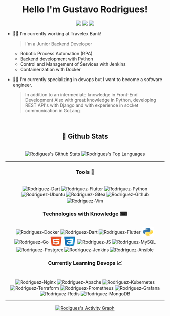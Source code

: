 <h1 align="center">
  Hello I'm Gustavo Rodrigues!
</h1>

<p align="center">   
  <a href="mailto:gustavorodrigueslima2004@gmail.com" target="_blank"><img src="https://img.shields.io/badge/-Email-0D1117?style=for-the-badge&logo=gmail&logoColor=00B9EC"></a>
  <a href="https://www.linkedin.com/in/gustavo-rodrigues-86289a210/" target="_blank"><img src="https://img.shields.io/badge/-LinkedIn-0D1117?style=for-the-badge&logo=linkedin&logoColor=00B9EC"></a> 
  <a href="https://www.instagram.com/offrodriguezzz" target="_blank"><img src="https://img.shields.io/badge/-Instagram-0D1117?style=for-the-badge&logo=instagram&logoColor=00B9EC"></a>
</p>
  

- 👨‍💻 I'm currently working at Travelex Bank!
  > I'm a Junior Backend Developer
  - Robotic Process Automation (RPA)
  - Backend development with Python
  - Control and Management of Services with Jenkins
  - Containerization with Docker
  
- ✍🏻 I'm currently specializing in devops but I want to become a software engineer.
  > In addition to an intermediate knowledge in Front-End Development
  > Also with great knowledge in Python, developing REST API's with Django and with experience in socket communication in GoLang
 <br>
 

<h2 align="center">📃 Github Stats</h2>

<br/>

<div>
  
  <div align="center">
    <img alt="Rodigues's Github Stats" src="https://github-readme-stats.vercel.app/api?username=gurodrigues-dev&show_icons=true&include_all_commits=true&count_private=true&theme=react&hide_border=true&bg_color=0D1117&title_color=00B9EC&icon_color=00B9EC" height="180"/>
    <img alt="Rodrigues's Top Languages" src="https://github-readme-stats.vercel.app/api/top-langs/?username=gurodrigues-dev&langs_count=10&layout=compact&theme=react&hide_border=true&bg_color=0D1117&title_color=00B9EC&icon_color=00B9EC" height="180"/>
    <br/>
  </div>

<hr/>

<div align="center">

 ### Tools 🔧

  <div style="display: inline_block"><br>

  
  <img align="center" alt="Rodriguez-Dart" height="30" width="40" src="https://cdn.jsdelivr.net/gh/devicons/devicon/icons/vscode/vscode-original.svg">
  <img align="center" alt="Rodriguez-Flutter" height="30" width="40" src="https://cdn.jsdelivr.net/gh/devicons/devicon/icons/pycharm/pycharm-original.svg">
  <img align="center" alt="Rodriguez-Python" height="30" width="40" src="https://cdn.jsdelivr.net/gh/devicons/devicon/icons/linux/linux-original.svg">
  <img align="center" alt="Rodriguez-Ubuntu" height="30" width="40" src="https://cdn.jsdelivr.net/gh/devicons/devicon/icons/ubuntu/ubuntu-plain.svg">
  <img align="center" alt="Rodriguez-Gitea" height="30" width="40" src="https://cdn.jsdelivr.net/gh/devicons/devicon/icons/git/git-original.svg">
  <img align="center" alt="Rodriguez-Github" height="30" width="40" src="https://cdn.jsdelivr.net/gh/devicons/devicon/icons/github/github-original.svg">
  <img align="center" alt="Rodriguez-Vim" height="30" width="40" src="https://cdn.jsdelivr.net/gh/devicons/devicon/icons/vim/vim-original.svg">
 
### Technologies with Knowledge ⌨

<div>
  <div style="display: inline_block"><br>
  <img align="center" alt="Rodriguez-Docker" height="30" width="40" src="https://cdn.jsdelivr.net/gh/devicons/devicon/icons/docker/docker-original-wordmark.svg">
  <img align="center" alt="Rodriguez-Dart" height="30" width="40" src="https://cdn.jsdelivr.net/gh/devicons/devicon/icons/dart/dart-plain.svg">
  <img align="center" alt="Rodriguez-Flutter" height="30" width="40" src="https://cdn.jsdelivr.net/gh/devicons/devicon/icons/flutter/flutter-original.svg">
  <img align="center" alt="Rodriguez-Python" height="30" width="40" src="https://raw.githubusercontent.com/devicons/devicon/master/icons/python/python-original.svg">
  <img align="center" alt="Rodriguez-Go" height="30" width="40" src="https://cdn.jsdelivr.net/gh/devicons/devicon/icons/go/go-original-wordmark.svg">
  <img align="center" alt="Rodriguez-HTML" height="30" width="40" src="https://raw.githubusercontent.com/devicons/devicon/master/icons/html5/html5-original.svg">
  <img align="center" alt="Rodriguez-CSS" height="30" width="40" src="https://raw.githubusercontent.com/devicons/devicon/master/icons/css3/css3-original.svg">
  <img align="center" alt="Rodriguez-JS" height="30" width="40" src="https://cdn.jsdelivr.net/gh/devicons/devicon/icons/javascript/javascript-original.svg">
  <img align="center" alt="Rodriguez-MySQL" height="30" width="40" src="https://cdn.jsdelivr.net/gh/devicons/devicon/icons/mysql/mysql-original.svg">
  <img align="center" alt="Rodriguez-Postgree" height="30" width="40" src="https://cdn.jsdelivr.net/gh/devicons/devicon/icons/postgresql/postgresql-original.svg">
  <img align="center" alt="Rodriguez-Jenkins" height="30" width="40" src="https://cdn.jsdelivr.net/gh/devicons/devicon/icons/jenkins/jenkins-original.svg">
  <img align="center" alt="Rodriguez-Ansible" height="30" width="40" src="https://cdn.jsdelivr.net/gh/devicons/devicon/icons/ansible/ansible-original.svg">
  
 ### Currently Learning Devops 📈
 
<div>
  <div style="display: inline_block"><br>
  <img align="center" alt="Rodriguez-Nginx" height="30" width="40" src="https://cdn.jsdelivr.net/gh/devicons/devicon/icons/nginx/nginx-original.svg">
  <img align="center" alt="Rodriguez-Apache" height="30" width="40" src="https://cdn.jsdelivr.net/gh/devicons/devicon/icons/apache/apache-original.svg">
  <img align="center" alt="Rodriguez-Kubernetes" height="30" width="40" src="https://cdn.jsdelivr.net/gh/devicons/devicon/icons/kubernetes/kubernetes-plain.svg">
  <img align="center" alt="Rodriguez-Terraform" height="30" width="40" src="https://cdn.jsdelivr.net/gh/devicons/devicon/icons/terraform/terraform-original.svg">
  <img align="center" alt="Rodriguez-Prometheus" height="30" width="40" src="https://cdn.jsdelivr.net/gh/devicons/devicon/icons/prometheus/prometheus-original.svg">
  <img align="center" alt="Rodriguez-Grafana" height="30" width="40" src="https://cdn.jsdelivr.net/gh/devicons/devicon/icons/grafana/grafana-original.svg">
  <img align="center" alt="Rodriguez-Redis" height="30" width="40" src="https://cdn.jsdelivr.net/gh/devicons/devicon/icons/redis/redis-plain-wordmark.svg">
  <img align="center" alt="Rodriguez-MongoDB" height="30" width="40" src="https://cdn.jsdelivr.net/gh/devicons/devicon/icons/mongodb/mongodb-original.svg">
  
  <hr/>

  <div>
    <a href="#"><img alt="Rodigues's Activity Graph" src="https://activity-graph.herokuapp.com/graph?username=gurodrigues-dev&custom_title=Rodrigues's%20Contribution%20Graph&bg_color=0D1117&color=00B9EC&line=FFFFFF&point=00B9EC&hide_border=true" /></a>
  <div>

